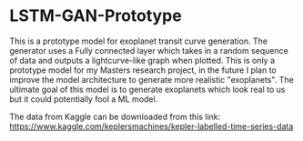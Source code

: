 # LSTM-GAN-Prototype
This is a prototype model for exoplanet transit curve generation. The generator uses a Fully connected layer which takes in a random sequence of data and outputs a lightcurve-like graph when plotted. This is only a prototype model for my Masters research project, in the future I plan to improve the model architecture to generate more realistic "exoplanets". The ultimate goal of this model is to generate exoplanets which look real to us but it could potentially fool a ML model.

The data from Kaggle can be downloaded from this link: https://www.kaggle.com/keplersmachines/kepler-labelled-time-series-data
